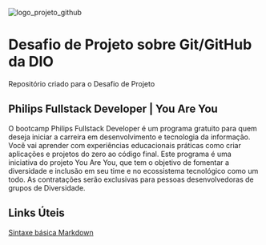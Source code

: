 ![logo_projeto_github](https://user-images.githubusercontent.com/11439556/158486584-38bfd3c3-2943-4765-9953-7ca7f884f558.png)

# Desafio de Projeto sobre Git/GitHub da DIO

Repositório criado para o Desafio de Projeto

## Philips Fullstack Developer | You Are You

O bootcamp Philips Fullstack Developer é um programa gratuito para quem deseja iniciar a carreira em desenvolvimento e tecnologia da informação. Você vai aprender com experiências educacionais práticas como criar aplicações e projetos do zero ao código final. Este programa é uma iniciativa do projeto You Are You, que tem o objetivo de fomentar a diversidade e inclusão em seu time e no ecossistema tecnológico como um todo. As contratações serão exclusivas para pessoas desenvolvedoras de grupos de Diversidade.

## Links Úteis
[Sintaxe básica Markdown](https://www.markdownguide.org/getting-started/)

